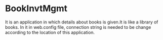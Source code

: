 # BookInvtMgmt
It is an application in which details about books is given.It is like a library of books.
In it in web.config file, connection string is needed to be change according to the location of this application.
